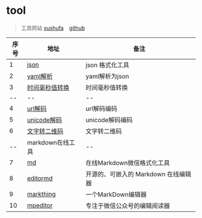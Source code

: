 # tool

> 工具网站 [xushufa]( https://tool.xushufa.cn ) &ensp; [github]( https://github.com/scott180/tool )


| 序号   | 地址        |  备注          |
| -----  | ----------- |  ------------- |
| 1      | [json]( https://tool.xushufa.cn/json )                   | json 格式化工具             |
| 2      | [yaml解析]( https://tool.xushufa.cn/yaml-parse )         | yaml解析为json              |
| 3      | [时间毫秒值转换]( https://tool.xushufa.cn/time-format )  | 时间毫秒值转换              |
| --       | --        | --             |
| 4      | [url解码]( https://tool.xushufa.cn/url-encode )           | url解码编码                 |
| 5      | [unicode解码]( https://tool.xushufa.cn/unicode-encode )   | unicode解码编码             |
| 6      | [文字转二维码]( https://tool.xushufa.cn/words-QRcode )    | 文字转二维码                |
| --     | markdown在线工具             |  --              |
| 7      | [md]( https://tool.xushufa.cn/md/docs )                  | 在线Markdown微信格式化工具             |
| 8      | [editormd]( https://tool.xushufa.cn/markdown-editormd )   | 开源的、可嵌入的 Markdown 在线编辑器  |
| 9      | [markthing]( https://tool.xushufa.cn/markdown-markthing ) | 一个MarkDown编辑器                    |
| 10     | [mpeditor]( https://tool.xushufa.cn/markdown-mpeditor )   | 专注于微信公众号的编辑阅读器          |

